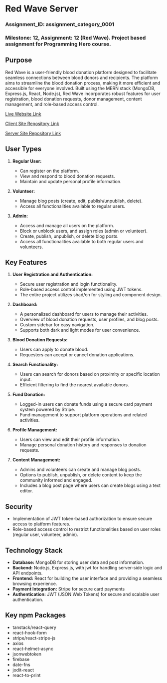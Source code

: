 # Red Wave Server

### Assignment_ID: assignment_category_0001

### Milestone: 12, Assignment: 12 (Red Wave). Project based assignment for Programming Hero course.

## Purpose

Red Wave is a user-friendly blood donation platform designed to facilitate seamless connections between blood donors and recipients. The platform aims to streamline the blood donation process, making it more efficient and accessible for everyone involved. Built using the MERN stack (MongoDB, Express.js, React, Node.js), Red Wave incorporates robust features for user registration, blood donation requests, donor management, content management, and role-based access control.

[Live Website Link](https://red-wave.netlify.app/)

[Client Site Repository Link](https://github.com/programming-hero-web-course1/b9a12-client-side-abdul-muhaimin-toha)

[Server Site Repository Link](https://github.com/programming-hero-web-course1/b9a12-server-side-abdul-muhaimin-toha)

## User Types

1. **Regular User:**

   - Can register on the platform.
   - View and respond to blood donation requests.
   - Maintain and update personal profile information.

2. **Volunteer:**

   - Manage blog posts (create, edit, publish/unpublish, delete).
   - Access all functionalities available to regular users.

3. **Admin:**
   - Access and manage all users on the platform.
   - Block or unblock users, and assign roles (admin or volunteer).
   - Create, publish, unpublish, or delete blog posts.
   - Access all functionalities available to both regular users and volunteers.

## Key Features

1. **User Registration and Authentication:**

   - Secure user registration and login functionality.
   - Role-based access control implemented using JWT tokens.
   - The entire project utilizes shad/cn for styling and component design.

2. **Dashboard:**

   - A personalized dashboard for users to manage their activities.
   - Overview of blood donation requests, user profiles, and blog posts.
   - Custom sidebar for easy navigation.
   - Supports both dark and light modes for user convenience.

3. **Blood Donation Requests:**

   - Users can apply to donate blood.
   - Requesters can accept or cancel donation applications.

4. **Search Functionality:**

   - Users can search for donors based on proximity or specific location input.
   - Efficient filtering to find the nearest available donors.

5. **Fund Donation:**

   - Logged-in users can donate funds using a secure card payment system powered by Stripe.
   - Fund management to support platform operations and related activities.

6. **Profile Management:**

   - Users can view and edit their profile information.
   - Manage personal donation history and responses to donation requests.

7. **Content Management:**
   - Admins and volunteers can create and manage blog posts.
   - Options to publish, unpublish, or delete content to keep the community informed and engaged.
   - Includes a blog post page where users can create blogs using a text editor.

## Security

- Implementation of JWT token-based authorization to ensure secure access to platform features.
- Role-based access control to restrict functionalities based on user roles (regular user, volunteer, admin).

## Technology Stack

- **Database:** MongoDB for storing user data and post information.
- **Backend:** Node.js, Express.js, with jwt for handling server-side logic and API endpoints.
- **Frontend:** React for building the user interface and providing a seamless browsing experience.
- **Payment Integration:** Stripe for secure card payments
- **Authentication:** JWT (JSON Web Tokens) for secure and scalable user authentication.

## Key npm Packages

- tanstack/react-query
- react-hook-form
- stripe/react-stripe-js
- axios
- react-helmet-async
- jsonwebtoken
- firebase
- date-fns
- jodit-react
- react-to-print
